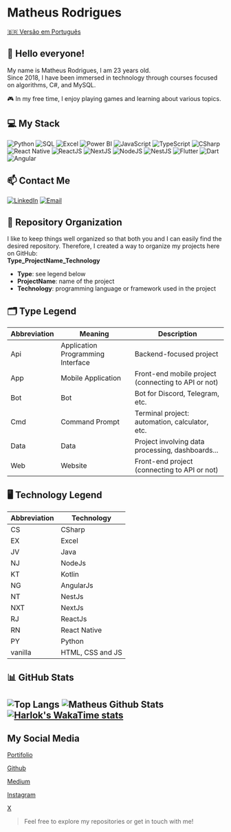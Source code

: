 # Matheus Rodrigues

[🇧🇷 Versão em Português](https://github.com/MatheusRodri/MatheusRodri/blob/master/README.md)

## 👋 Hello everyone!

My name is Matheus Rodrigues, I am 23 years old.  
Since 2018, I have been immersed in technology through courses focused on algorithms, C#, and MySQL.

🎮 In my free time, I enjoy playing games and learning about various topics.

## 💻 My Stack

![Python](https://img.shields.io/badge/Python-3776AB?logo=python&logoColor=white)
![SQL](https://img.shields.io/badge/SQL-336791?logo=postgresql&logoColor=white)
![Excel](https://img.shields.io/badge/Excel-217346?logo=microsoft-excel&logoColor=white)
![Power BI](https://img.shields.io/badge/Power%20BI-F2C811?logo=powerbi&logoColor=black)
![JavaScript](https://img.shields.io/badge/JavaScript-323330?logo=javascript&logoColor=F7DF1E)
![TypeScript](https://img.shields.io/badge/TypeScript-007ACC?logo=typescript&logoColor=white)
![CSharp](https://img.shields.io/badge/CSharp-239120?logo=csharp&logoColor=white)
![React Native](https://img.shields.io/badge/React%20Native-20232A?logo=react&logoColor=61DAFB)
![ReactJS](https://img.shields.io/badge/React-20232A?logo=react&logoColor=61DAFB)
![NextJS](https://img.shields.io/badge/Next.js-000?logo=nextdotjs&logoColor=white)
![NodeJS](https://img.shields.io/badge/Node.js-339933?logo=nodedotjs&logoColor=white)
![NestJS](https://img.shields.io/badge/NestJS-E0234E?logo=nestjs&logoColor=white)
![Flutter](https://img.shields.io/badge/Flutter-02569B?logo=flutter&logoColor=white)
![Dart](https://img.shields.io/badge/Dart-0175C2?logo=dart&logoColor=white)
![Angular](https://img.shields.io/badge/Angular-DD0031?logo=angular&logoColor=white)

## 📫 Contact Me

[![LinkedIn](https://img.shields.io/badge/LinkedIn-blue?logo=linkedin&logoColor=white)](https://www.linkedin.com/in/matheus-rodrigues-29759a165)
[![Email](https://img.shields.io/badge/Email-red?logo=gmail&logoColor=white)](mailto:matheus.rj25@hotmail.com)

## 📁 Repository Organization

I like to keep things well organized so that both you and I can easily find the desired repository. Therefore, I created a way to organize my projects here on GitHub:  
**Type_ProjectName_Technology**

- **Type**: see legend below  
- **ProjectName**: name of the project  
- **Technology**: programming language or framework used in the project

## 🗂️ Type Legend

| Abbreviation | Meaning                           | Description                                           |
|--------------|-----------------------------------|-------------------------------------------------------|
| Api          | Application Programming Interface | Backend-focused project                               |
| App          | Mobile Application                | Front-end mobile project (connecting to API or not)   |
| Bot          | Bot                               | Bot for Discord, Telegram, etc.                       |
| Cmd          | Command Prompt                    | Terminal project: automation, calculator, etc.        |
| Data         | Data                              | Project involving data processing, dashboards...      |
| Web          | Website                           | Front-end project (connecting to API or not)          |


## 🖥️ Technology Legend

| Abbreviation     | Technology         |
|------------------|--------------------|
| CS               | CSharp             |
| EX               | Excel              |
| JV               | Java               |
| NJ               | NodeJs             |
| KT               | Kotlin             |
| NG               | AngularJs          |
| NT               | NestJs             |
| NXT              | NextJs             |
| RJ               | ReactJs            |
| RN               | React Native       |
| PY               | Python             |
| vanilla          | HTML, CSS and JS   |

## 📊 GitHub Stats

![Top Langs](https://github-readme-stats.vercel.app/api/top-langs/?username=matheusrodri&layout=compact&langs_count=7&theme=dark)
![Matheus Github Stats](https://github-readme-stats.vercel.app/api?username=matheusrodri&show_icons=true&theme=dark)
[![Harlok's WakaTime stats](https://github-readme-stats.vercel.app/api/wakatime?username=matheusrodri&theme=dark)](https://github.com/anuraghazra/github-readme-stats)
---

## My Social Media

[Portifolio](https://portfolio.techmatheus.com/)

[Github](https://github.com/MatheusRodri)

[Medium](https://medium.com/@techmatheus)

[Instagram](https://www.instagram.com/otechmatheus/)

[X](https://x.com/OTechMatheus)

> Feel free to explore my repositories or get in touch with me!
